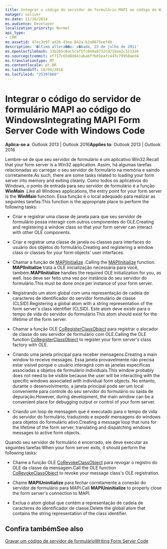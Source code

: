 ```yaml
---
title: Integrar o código do servidor de formulário MAPI ao código do Windows
manager: soliver
ms.date: 11/16/2014
ms.audience: Developer
localization_priority: Normal
api_type:
- COM
ms.assetid: 47ec3e97-ad2b-43ea-842a-b2a0675eef48
description: '�ltima altera��o: s�bado, 23 de julho de 2011'
ms.openlocfilehash: 33b205c0ac5caf5fc049a0732cd219aa2c321326
ms.sourcegitcommit: ef717c65d8dd41ababffb01eafc443c79950aed4
ms.translationtype: MT
ms.contentlocale: pt-BR
ms.lasthandoff: 10/04/2018
ms.locfileid: "25397860"
---
```

# <a name="integrating-mapi-form-server-code-with-windows-code"></a><span data-ttu-id="d07d9-103">Integrar o código do servidor de formulário MAPI ao código do Windows</span><span class="sxs-lookup"><span data-stu-id="d07d9-103">Integrating MAPI Form Server Code with Windows Code</span></span>

  
  
<span data-ttu-id="d07d9-104">**Aplica-se a**: Outlook 2013 | Outlook 2016</span><span class="sxs-lookup"><span data-stu-id="d07d9-104">**Applies to**: Outlook 2013 | Outlook 2016</span></span> 
  
<span data-ttu-id="d07d9-105">Lembre-se de que seu servidor de formulário é um aplicativo Win32.</span><span class="sxs-lookup"><span data-stu-id="d07d9-105">Recall that your form server is a Win32 application.</span></span> <span data-ttu-id="d07d9-106">Assim, há algumas tarefas relacionadas ao carregar o seu servidor de formulário na memória e saindo corretamente.</span><span class="sxs-lookup"><span data-stu-id="d07d9-106">As such, there are some tasks related to loading your form server into memory and exiting cleanly.</span></span> <span data-ttu-id="d07d9-107">Como todos os aplicativos do Windows, o ponto de entrada para seu servidor de formulário é a função **WinMain** .</span><span class="sxs-lookup"><span data-stu-id="d07d9-107">Like all Windows applications, the entry point for your form server is the **WinMain** function.</span></span> <span data-ttu-id="d07d9-108">Essa função é o local adequado para realizar as seguintes tarefas:</span><span class="sxs-lookup"><span data-stu-id="d07d9-108">This function is the appropriate place to perform the following tasks:</span></span> 
  
- <span data-ttu-id="d07d9-109">Criar e registrar uma classe de janela para que seu servidor de formulário possa interagir com outros componentes do OLE.</span><span class="sxs-lookup"><span data-stu-id="d07d9-109">Creating and registering a window class so that your form server can interact with other OLE components.</span></span>
    
- <span data-ttu-id="d07d9-110">Criar e registrar uma classe de janela ou classes para interfaces do usuário dos objetos do formulário.</span><span class="sxs-lookup"><span data-stu-id="d07d9-110">Creating and registering a window class or classes for your form objects' user interfaces.</span></span>
    
- <span data-ttu-id="d07d9-111">Chamar a função de [MAPIInitialize](mapiinitialize.md) .</span><span class="sxs-lookup"><span data-stu-id="d07d9-111">Calling the [MAPIInitialize](mapiinitialize.md) function.</span></span> <span data-ttu-id="d07d9-112">**MAPIInitialize** trata a OLE inicialização necessária para você, também.</span><span class="sxs-lookup"><span data-stu-id="d07d9-112">**MAPIInitialize** handles the required OLE initialization for you, as well.</span></span> <span data-ttu-id="d07d9-113">Isso deve ser feito uma vez por instância do seu servidor do formulário.</span><span class="sxs-lookup"><span data-stu-id="d07d9-113">This must be done once per instance of your form server.</span></span> 
    
- <span data-ttu-id="d07d9-114">Registrando um atom global com uma representação de cadeia de caracteres de identificador do servidor formulário de classe (CLSID).</span><span class="sxs-lookup"><span data-stu-id="d07d9-114">Registering a global atom with a string representation of the form server's class identifier (CLSID).</span></span> <span data-ttu-id="d07d9-115">Este atom deve existir para o tempo de vida do servidor do formulário.</span><span class="sxs-lookup"><span data-stu-id="d07d9-115">This atom should exist for the lifetime of the form server.</span></span>
    
- <span data-ttu-id="d07d9-116">Chamar a função OLE [CoRegisterClassObject](https://msdn.microsoft.com/library/ms693407.aspx) para registrar o alocador de classe do seu servidor de formulário com OLE.</span><span class="sxs-lookup"><span data-stu-id="d07d9-116">Calling the OLE function [CoRegisterClassObject](https://msdn.microsoft.com/library/ms693407.aspx) to register your form server's class factory with OLE.</span></span> 
    
- <span data-ttu-id="d07d9-117">Criando uma janela principal para receber mensagens.</span><span class="sxs-lookup"><span data-stu-id="d07d9-117">Creating a main window to receive messages.</span></span> <span data-ttu-id="d07d9-118">Essa janela provavelmente não precisa estar visível porque o usuário interagirá com as janelas específicas associadas a objetos de formulário individuais.</span><span class="sxs-lookup"><span data-stu-id="d07d9-118">This window probably does not need to be visible because the user will be interacting with the specific windows associated with individual form objects.</span></span> <span data-ttu-id="d07d9-119">No entanto, durante o desenvolvimento, a janela principal pode ser um local conveniente para controle do seu servidor do formulário ou saída de depuração.</span><span class="sxs-lookup"><span data-stu-id="d07d9-119">However, during development, the main window can be a convenient place for debugging output or control of your form server.</span></span>
    
- <span data-ttu-id="d07d9-120">Criando um loop de mensagem que é executado para o tempo de vida do servidor do formulário, traduzindo e expedir mensagens do windows para objetos do formulário ativo.</span><span class="sxs-lookup"><span data-stu-id="d07d9-120">Creating a message loop that runs for the lifetime of the form server, translating and dispatching windows messages to active form objects.</span></span>
    
<span data-ttu-id="d07d9-121">Quando seu servidor de formulário é encerrado, ele deve executar as seguintes tarefas:</span><span class="sxs-lookup"><span data-stu-id="d07d9-121">When your form server exits, it should perform the following tasks:</span></span>
  
- <span data-ttu-id="d07d9-122">Chame a função OLE [CoRevokeClassObject](https://msdn.microsoft.com/library/ms688650%28VS.85%29.aspx) para revogar o registro do OLE da classe da mensagem.</span><span class="sxs-lookup"><span data-stu-id="d07d9-122">Call the OLE function [CoRevokeClassObject](https://msdn.microsoft.com/library/ms688650%28VS.85%29.aspx) to revoke your message class's OLE registration.</span></span> 
    
- <span data-ttu-id="d07d9-123">Chame **MAPIUninitialize** para fechar corretamente a conexão do servidor de formulário para MAPI.</span><span class="sxs-lookup"><span data-stu-id="d07d9-123">Call **MAPIUninitialize** to properly close the form server's connection to MAPI.</span></span> 
    
- <span data-ttu-id="d07d9-124">Exclua o atom global que contém a representação de cadeia de caracteres do identificador de classe.</span><span class="sxs-lookup"><span data-stu-id="d07d9-124">Delete the global atom that contains the string representation of the class identifier.</span></span>
    
## <a name="see-also"></a><span data-ttu-id="d07d9-125">Confira também</span><span class="sxs-lookup"><span data-stu-id="d07d9-125">See also</span></span>



[<span data-ttu-id="d07d9-126">Gravar um código de servidor de formulário</span><span class="sxs-lookup"><span data-stu-id="d07d9-126">Writing Form Server Code</span></span>](writing-form-server-code.md)

